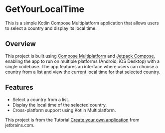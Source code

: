 # GetYourLocalTime

This is a simple Kotlin Compose Multiplatform application that allows users to select a country and display its local time.

## Overview

This project is built using [Compose Multiplatform](https://www.jetbrains.com/lp/compose-multiplatform/) and [Jetpack Compose](https://developer.android.com/jetpack/compose), 
enabling the app to run on multiple platforms (Android, iOS Desktop) with a single codebase. The app features an interface where users can choose a country from a list and 
view the current local time for that selected country.

## Features

- Select a country from a list.
- Display the local time of the selected country.
- Cross-platform support using Kotlin Multiplatform.

This project is from the Tutorial [Create your own application](https://www.jetbrains.com/help/kotlin-multiplatform-dev/compose-multiplatform-new-project.html) from jetbrains.com.